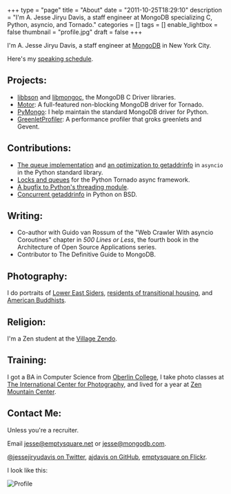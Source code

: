 +++
type = "page"
title = "About"
date = "2011-10-25T18:29:10"
description = "I'm A. Jesse Jiryu Davis, a staff engineer at MongoDB specializing C, Python, asyncio, and Tornado."
categories = []
tags = []
enable_lightbox = false
thumbnail = "profile.jpg"
draft = false
+++

<p>I'm A. Jesse Jiryu Davis, a staff engineer at <a href="http://mongodb.com">MongoDB</a> in New York City.</p>
<p>Here's my <a href="/blog/speaking-schedule/">speaking schedule</a>.</p>
<h2 id="projects">Projects:</h2>
<ul>
<li><a href="https://github.com/mongodb/libbson">libbson</a> and <a href="https://github.com/mongodb/mongo-c-driver">libmongoc</a>, the MongoDB C Driver libraries.</li>
<li><a href="/motor/">Motor</a>: A full-featured non-blocking MongoDB driver for Tornado.</li>
<li><a href="http://pypi.python.org/pypi/pymongo/">PyMongo</a>: I help maintain the standard MongoDB driver for Python.</li>
<li><a href="/blog/greenletprofiler/">GreenletProfiler</a>: A performance profiler that groks greenlets and Gevent.</li>
</ul>
<h2 id="contributions">Contributions:</h2>
<ul>
<li><a href="https://docs.python.org/3/library/asyncio-queue.html">The queue implementation</a> and <a href="https://github.com/python/asyncio/commit/39c135baf73762830148236da622787052efba19">an optimization to getaddrinfo</a> in <code>asyncio</code> in the Python standard library.</li>
<li><a href="http://www.tornadoweb.org/en/stable/releases/v4.2.0.html#new-modules-tornado-locks-and-tornado-queues">Locks and queues</a> for the Python Tornado async framework.</li>
<li><a href="http://bugs.python.org/issue18418">A bugfix to Python's threading module</a>.</li>
<li><a href="http://bugs.python.org/issue25924">Concurrent getaddrinfo</a> in Python on BSD.</li>
</ul>
<h2 id="writing">Writing:</h2>
<ul>
<li>Co-author with Guido van Rossum of the "Web Crawler With asyncio Coroutines" chapter in <em>500 Lines or Less</em>, the fourth book in the Architecture of Open Source Applications series.</li>
<li>Contributor to The Definitive Guide to MongoDB.</li>
</ul>
<h2 id="photography">Photography:</h2>
<p>I do portraits of <a href="/photography/lower-east-side/">Lower East Siders</a>, <a href="/photography/homeless-shelters/">residents of transitional housing</a>, and <a href="/photography/new-york-city-zen/">American
Buddhists</a>.</p>
<h2 id="religion">Religion:</h2>
<p>I'm a Zen student at the <a href="http://villagezendo.org">Village Zendo</a>.</p>
<h2 id="training">Training:</h2>
<p>I got a BA in Computer Science from <a href="http://oberlin.edu">Oberlin College</a>, I take photo classes at <a href="http://icp.org">The International Center for Photography</a>,
and lived for a year at <a href="http://zmc.org">Zen Mountain Center</a>.</p>
<h2 id="contact-me">Contact Me:</h2>
<p>Unless you're a recruiter.</p>
<p>Email <a href="mailto:jesse@emptysquare.net">jesse@emptysquare.net</a> or <a href="mailto:jesse@mongodb.com">jesse@mongodb.com</a>.</p>
<p><a target="_blank" href="http://twitter.com/jessejiryudavis">@jessejiryudavis on Twitter</a>, <a target="_blank" href="http://github.com/ajdavis">ajdavis on GitHub</a>, <a target="_blank" href="http://flickr.com/photos/emptysquare">emptysquare on Flickr</a>.</p>
<p>I look like this:</p>
<p><img style="display:block; margin-left:auto; margin-right:auto;" src="profile.jpg" title="Profile" /></p>
    